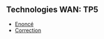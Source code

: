 ## Technologies WAN: TP5

- [Enoncé](./TP5-Switching-2021-kobbane.pdf)
- [Correction](./TP5-correction.pkt)
